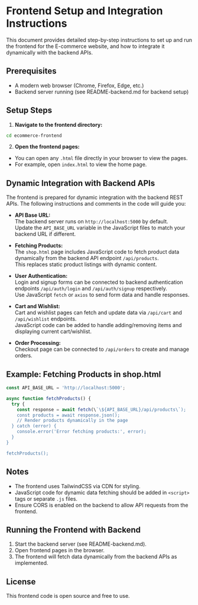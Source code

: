 # Frontend Setup and Integration Instructions

This document provides detailed step-by-step instructions to set up and run the frontend for the E-commerce website, and how to integrate it dynamically with the backend APIs.

## Prerequisites

- A modern web browser (Chrome, Firefox, Edge, etc.)
- Backend server running (see README-backend.md for backend setup)

## Setup Steps

1. **Navigate to the frontend directory:**

```bash
cd ecommerce-frontend
```

2. **Open the frontend pages:**

- You can open any `.html` file directly in your browser to view the pages.
- For example, open `index.html` to view the home page.

## Dynamic Integration with Backend APIs

The frontend is prepared for dynamic integration with the backend REST APIs. The following instructions and comments in the code will guide you:

- **API Base URL:**  
  The backend server runs on `http://localhost:5000` by default.  
  Update the `API_BASE_URL` variable in the JavaScript files to match your backend URL if different.

- **Fetching Products:**  
  The `shop.html` page includes JavaScript code to fetch product data dynamically from the backend API endpoint `/api/products`.  
  This replaces static product listings with dynamic content.

- **User Authentication:**  
  Login and signup forms can be connected to backend authentication endpoints `/api/auth/login` and `/api/auth/signup` respectively.  
  Use JavaScript `fetch` or `axios` to send form data and handle responses.

- **Cart and Wishlist:**  
  Cart and wishlist pages can fetch and update data via `/api/cart` and `/api/wishlist` endpoints.  
  JavaScript code can be added to handle adding/removing items and displaying current cart/wishlist.

- **Order Processing:**  
  Checkout page can be connected to `/api/orders` to create and manage orders.

## Example: Fetching Products in shop.html

```js
const API_BASE_URL = 'http://localhost:5000';

async function fetchProducts() {
  try {
    const response = await fetch(\`\${API_BASE_URL}/api/products\`);
    const products = await response.json();
    // Render products dynamically in the page
  } catch (error) {
    console.error('Error fetching products:', error);
  }
}

fetchProducts();
```

## Notes

- The frontend uses TailwindCSS via CDN for styling.
- JavaScript code for dynamic data fetching should be added in `<script>` tags or separate `.js` files.
- Ensure CORS is enabled on the backend to allow API requests from the frontend.

## Running the Frontend with Backend

1. Start the backend server (see README-backend.md).
2. Open frontend pages in the browser.
3. The frontend will fetch data dynamically from the backend APIs as implemented.

## License

This frontend code is open source and free to use.
